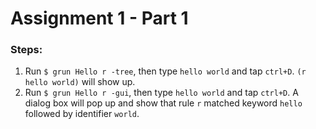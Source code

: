 # Assignment 1 - Part 1

### Steps:  
1. Run `$ grun Hello r -tree`, then type `hello world` and tap `ctrl+D`.
  `(r hello world)` will show up.  
2. Run `$ grun Hello r -gui`, then type `hello world` and tap `ctrl+D`.
  A dialog box will pop up and show that rule `r` matched keyword `hello` followed by identifier `world`. 

